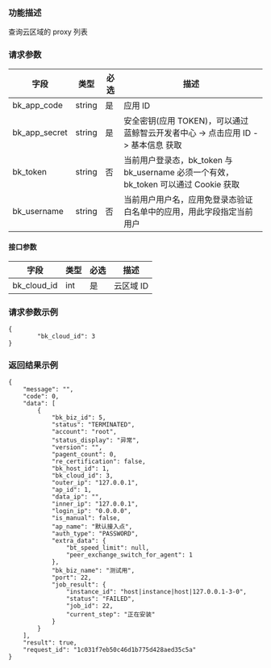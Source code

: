 ### 功能描述

查询云区域的 proxy 列表

### 请求参数

| 字段 | 类型 | 必选 |  描述 |
|-----------|------------|--------|------------|
| bk_app_code  |  string    | 是 | 应用 ID     |
| bk_app_secret|  string    | 是 | 安全密钥(应用 TOKEN)，可以通过 蓝鲸智云开发者中心 -&gt; 点击应用 ID -&gt; 基本信息 获取 |
| bk_token     |  string    | 否 | 当前用户登录态，bk_token 与 bk_username 必须一个有效，bk_token 可以通过 Cookie 获取 |
| bk_username  |  string    | 否 | 当前用户用户名，应用免登录态验证白名单中的应用，用此字段指定当前用户 |

#### 接口参数

| 字段     | 类型       | 必选 |描述                  |
|----------|------------|----------|-----------------------------|
| bk_cloud_id | int | 是 | 云区域 ID |

### 请求参数示例
```plain
{
		"bk_cloud_id": 3
}
```

### 返回结果示例
```plain
{
    "message": "",
    "code": 0,
    "data": [
        {
            "bk_biz_id": 5,
            "status": "TERMINATED",
            "account": "root",
            "status_display": "异常",
            "version": "",
            "pagent_count": 0,
            "re_certification": false,
            "bk_host_id": 1,
            "bk_cloud_id": 3,
            "outer_ip": "127.0.0.1",
            "ap_id": 1,
            "data_ip": "",
            "inner_ip": "127.0.0.1",
            "login_ip": "0.0.0.0",
            "is_manual": false,
            "ap_name": "默认接入点",
            "auth_type": "PASSWORD",
            "extra_data": {
                "bt_speed_limit": null,
                "peer_exchange_switch_for_agent": 1
            },
            "bk_biz_name": "测试用",
            "port": 22,
            "job_result": {
                "instance_id": "host|instance|host|127.0.0.1-3-0",
                "status": "FAILED",
                "job_id": 22,
                "current_step": "正在安装"
            }
        }
    ],
    "result": true,
    "request_id": "1c031f7eb50c46d1b775d428aed35c5a"
}
```
